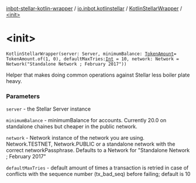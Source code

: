 [inbot-stellar-kotlin-wrapper](../../index.md) / [io.inbot.kotlinstellar](../index.md) / [KotlinStellarWrapper](index.md) / [&lt;init&gt;](./-init-.md)

# &lt;init&gt;

`KotlinStellarWrapper(server: Server, minimumBalance: `[`TokenAmount`](../-token-amount/index.md)` = TokenAmount.of(1, 0), defaultMaxTries: `[`Int`](https://kotlinlang.org/api/latest/jvm/stdlib/kotlin/-int/index.html)` = 10, network: Network = Network("Standalone Network ; February 2017"))`

Helper that makes doing common operations against Stellar less boiler plate heavy.

### Parameters

`server` - the Stellar Server instance

`minimumBalance` - minimumBalance for accounts. Currently 20.0 on standalone chaines but cheaper in the public network.

`network` - Network instance of the network you are using. Network.TESTNET, Network.PUBLIC or a standalone network with the correct networkPassphrase. Defaults to a Network for "Standalone Network ; February 2017"

`defaultMaxTries` - default amount of times a transaction is retried in case of conflicts with the sequence number (tx_bad_seq) before failing; default is 10